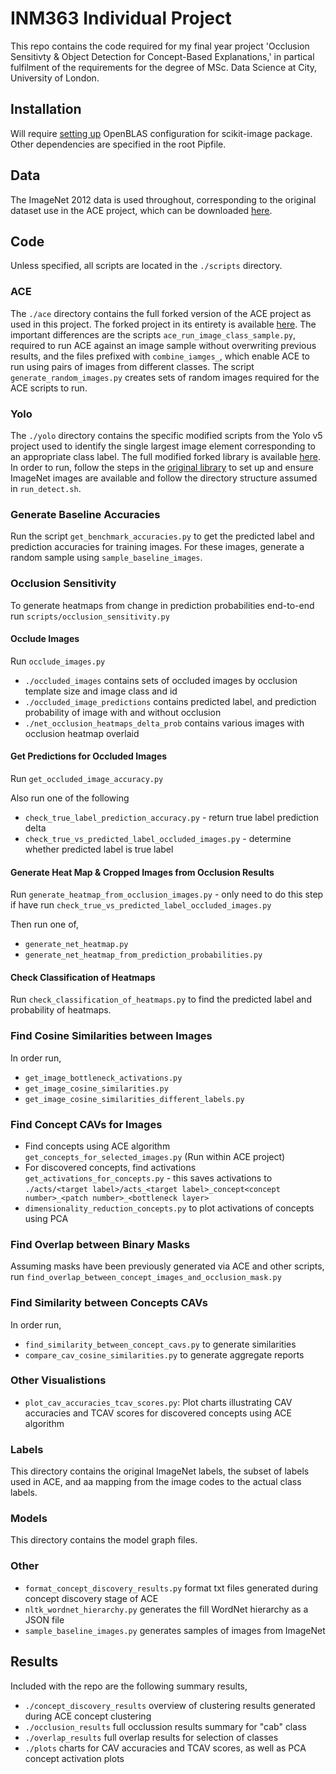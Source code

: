 # INM363 Individual Project

This repo contains the code required for my final year project 'Occlusion Sensitivty & Object Detection for Concept-Based Explanations,' in partical fulfilment of the requirements for the degree of MSc. Data Science at City, University of London.

## Installation

Will require [setting up](https://stackoverflow.com/questions/11443302/compiling-numpy-with-openblas-integration) OpenBLAS configuration for scikit-image package. Other dependencies are specified in the root Pipfile.

## Data

The ImageNet 2012 data is used throughout, corresponding to the original dataset use in the ACE project, which can be downloaded [here](https://academictorrents.com/collection/imagenet-2012).

## Code

Unless specified, all scripts are located in the `./scripts` directory.

### ACE

The `./ace` directory contains the full forked version of the ACE project as used in this project. The forked project in its entirety is available [here](https://github.com/tpgmartin/ACE/tree/test-run). The important differences are the scripts `ace_run_image_class_sample.py`, required to run ACE against an image sample without overwriting previous results, and the files prefixed with `combine_iamges_`, which enable ACE to run using pairs of images from different classes. The script `generate_random_images.py` creates sets of random images required for the ACE scripts to run.

### Yolo

The `./yolo` directory contains the specific modified scripts from the Yolo v5 project used to identify the single largest image element corresponding to an appropriate class label. The full modified forked library is available [here](https://github.com/tpgmartin/yolov5/tree/save-single-crop-image). In order to run, follow the steps in the [original library](https://github.com/ultralytics/yolov5) to set up and ensure ImageNet images are available and follow the directory structure assumed in `run_detect.sh`.

### Generate Baseline Accuracies

Run the script `get_benchmark_accuracies.py` to get the predicted label and prediction accuracies for training images. For these images, generate a random sample using `sample_baseline_images`.

### Occlusion Sensitivity

To generate heatmaps from change in prediction probabilities end-to-end run `scripts/occlusion_sensitivity.py`

#### Occlude Images

Run `occlude_images.py`
- `./occluded_images` contains sets of occluded images by occlusion template size and image class and id
- `./occluded_image_predictions` contains predicted label, and prediction probability of image with and without occlusion
- `./net_occlusion_heatmaps_delta_prob` contains various images with occlusion heatmap overlaid

#### Get Predictions for Occluded Images

Run `get_occluded_image_accuracy.py`

Also run one of the following
* `check_true_label_prediction_accuracy.py` - return true label prediction delta
* `check_true_vs_predicted_label_occluded_images.py` - determine whether predicted label is true label

#### Generate Heat Map & Cropped Images from Occlusion Results

Run `generate_heatmap_from_occlusion_images.py` - only need to do this step if have run `check_true_vs_predicted_label_occluded_images.py`

Then run one of,
* `generate_net_heatmap.py`
* `generate_net_heatmap_from_prediction_probabilities.py`

#### Check Classification of Heatmaps

Run `check_classification_of_heatmaps.py` to find the predicted label and probability of heatmaps.

### Find Cosine Similarities between Images

In order run,
* `get_image_bottleneck_activations.py`
* `get_image_cosine_similarities.py`
* `get_image_cosine_similarities_different_labels.py`

### Find Concept CAVs for Images

* Find concepts using ACE algorithm `get_concepts_for_selected_images.py` (Run within ACE project)
* For discovered concepts, find activations `get_activations_for_concepts.py` - this saves activations to `./acts/<target label>/acts_<target label>_concept<concept number>_<patch number>_<bottleneck layer>`
* `dimensionality_reduction_concepts.py` to plot activations of concepts using PCA

### Find Overlap between Binary Masks

Assuming masks have been previously generated via ACE and other scripts, run `find_overlap_between_concept_images_and_occlusion_mask.py`

### Find Similarity between Concepts CAVs

In order run,
* `find_similarity_between_concept_cavs.py` to generate similarities
* `compare_cav_cosine_similarities.py` to generate aggregate reports

### Other Visualistions

* `plot_cav_accuracies_tcav_scores.py`: Plot charts illustrating CAV accuracies and TCAV scores for discovered concepts using ACE algorithm

### Labels

This directory contains the original ImageNet labels, the subset of labels used in ACE, and aa mapping from the image codes to the actual class labels.

### Models

This directory contains the model graph files.

### Other

* `format_concept_discovery_results.py` format txt files generated during concept discovery stage of ACE
* `nltk_wordnet_hierarchy.py` generates the fill WordNet hierarchy as a JSON file
* `sample_baseline_images.py` generates samples of images from ImageNet 

## Results

Included with the repo are the following summary results,

* `./concept_discovery_results` overview of clustering results generated during ACE concept clustering
* `./occlusion_results` full occlussion results summary for "cab" class
* `./overlap_results` full overlap results for selection of classes
* `./plots` charts for CAV accuracies and TCAV scores, as well as PCA concept activation plots
